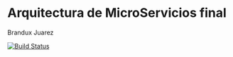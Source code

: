 # Arquitectura de MicroServicios final 

Brandux Juarez

[![Build Status](https://travis-ci.com/Brandux/final-Orders-app.svg?branch=master)](https://travis-ci.com/Brandux/final-Orders-app)